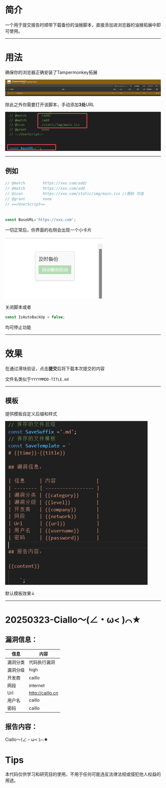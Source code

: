 # 简介

一个用于提交报告时顺带下载备份的油猴脚本，直接添加进浏览器的油猴拓展中即可使用。

------

# 用法

确保你的浏览器正确安装了Tampermonkey拓展

![](https://raw.githubusercontent.com/v9d0g/AutoBackUp/refs/heads/main/images/83f5d1cc-0a27-4e82-89be-801662d8813d.png)

除此之外你需要打开该脚本，手动添加**3处**URL

![](https://raw.githubusercontent.com/v9d0g/AutoBackUp/refs/heads/main/images/ef81f2c0-5aba-4433-a84f-c78ac8d51c7a.png)

------

## 例如

```js
// @match        https://xxx.com/add/
// @match        https://xxx.com/add
// @icon         https://xxx.com/static/img/main.ico //图标 可选
// @grant        none
// ==/UserScript==


const BaseURL='https://xxx.com';
```

一切正常后，你界面的右侧会出现一个小卡片

![](https://raw.githubusercontent.com/v9d0g/AutoBackUp/refs/heads/main/images/e93db392-e06e-450a-9fe3-cb8cc728c909.png)

关闭脚本或者

```js
const IsAutoBackUp = false;
```

均可停止功能

------

# 效果

在通过滑块验证，点击**提交**后将下载本次提交的内容

文件名类似于`YYYYMMDD-TITLE.md`

------

## 模板

提供模板自定义后缀和样式

![](https://raw.githubusercontent.com/v9d0g/AutoBackUp/refs/heads/main/images/4894c8f9-9ad0-45ff-90ba-40f6d7685e18.png)



默认模板效果↓

------


# 20250323-Ciallo～(∠・ω< )⌒★

## 漏洞信息：

| 信息     | 内容              |
| -------- | ----------------- |
| 漏洞分类 | 代码执行漏洞      |
| 漏洞分级 | high         |
| 开发商   | caillo |
| 网段     | internet       |
| Url      | http://caillo.cn           |
| 用户名   | caillo      |
| 密码     | caillo      |

## 报告内容：

Ciallo～(∠・ω< )⌒★



# Tips

本代码仅供学习和研究目的使用，不用于任何可能违反法律法规或侵犯他人权益的用途。


